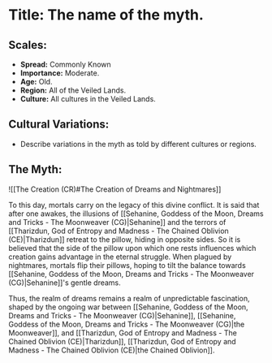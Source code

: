 # Title: The name of the myth.

## Scales:
- **Spread:** Commonly Known
- **Importance:** Moderate.
- **Age:** Old.
- **Region:** All of the Veiled Lands.
- **Culture:** All cultures in the Veiled Lands.

## Cultural Variations:
- Describe variations in the myth as told by different cultures or regions.

## The Myth:

![[The Creation (CR)#The Creation of Dreams and Nightmares]]

To this day, mortals carry on the legacy of this divine conflict. It is said that after one awakes, the illusions of [[Sehanine, Goddess of the Moon, Dreams and Tricks - The Moonweaver (CG)|Sehanine]] and the terrors of [[Tharizdun, God of Entropy and Madness - The Chained Oblivion (CE)|Tharizdun]] retreat to the pillow, hiding in opposite sides. So it is believed that the side of the pillow upon which one rests influences which creation gains advantage in the eternal struggle. When plagued by nightmares, mortals flip their pillows, hoping to tilt the balance towards [[Sehanine, Goddess of the Moon, Dreams and Tricks - The Moonweaver (CG)|Sehanine]]'s gentle dreams.

Thus, the realm of dreams remains a realm of unpredictable fascination, shaped by the ongoing war between [[Sehanine, Goddess of the Moon, Dreams and Tricks - The Moonweaver (CG)|Sehanine]], [[Sehanine, Goddess of the Moon, Dreams and Tricks - The Moonweaver (CG)|the Moonweaver]], and [[Tharizdun, God of Entropy and Madness - The Chained Oblivion (CE)|Tharizdun]], [[Tharizdun, God of Entropy and Madness - The Chained Oblivion (CE)|the Chained Oblivion]].